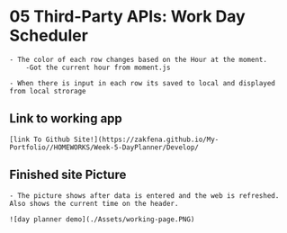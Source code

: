 # 05 Third-Party APIs: Work Day Scheduler

```
- The color of each row changes based on the Hour at the moment.
    -Got the current hour from moment.js

- When there is input in each row its saved to local and displayed from local strorage

```

## Link to working app

```
[link To Github Site!](https://zakfena.github.io/My-Portfolio//HOMEWORKS/Week-5-DayPlanner/Develop/

```

## Finished site Picture

```
- The picture shows after data is entered and the web is refreshed. Also shows the current time on the header.

![day planner demo](./Assets/working-page.PNG)
```
